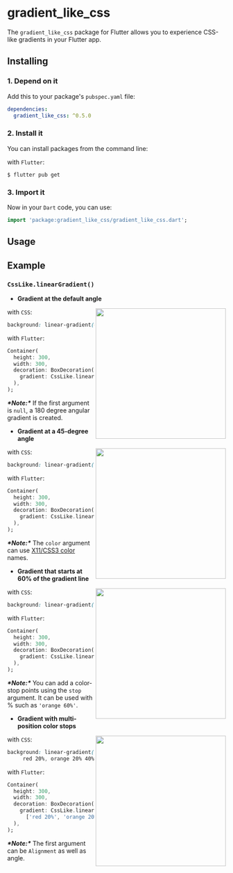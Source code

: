 # gradient_like_css

The `gradient_like_css` package for Flutter allows you to experience CSS-like gradients in your Flutter app.

## Installing

### 1. Depend on it

Add this to your package's `pubspec.yaml` file:

```yaml
dependencies:
  gradient_like_css: ^0.5.0
```

### 2. Install it

You can install packages from the command line:

with `Flutter`:

```
$ flutter pub get
```

### 3. Import it

Now in your `Dart` code, you can use:

```dart
import 'package:gradient_like_css/gradient_like_css.dart';
```

## Usage

## Example

### `CssLike.linearGradient()`

- **Gradient at the default angle**

<img src="https://raw.githubusercontent.com/azukisiromochi/gradient_like_css/main/display/CssLike%23linearGradient__example1.png" align="right" height="300px">

with `CSS`:

```css
background: linear-gradient(#e66465, #9198e5);
```

with `Flutter`:

```dart
Container(
  height: 300,
  width: 300,
  decoration: BoxDecoration(
    gradient: CssLike.linearGradient(null, ['#e66465', '#9198e5']),
  ),
);
```

***\*Note:\**** If the first argument is `null`, a 180 degree angular gradient is created.

- **Gradient at a 45-degree angle**

<img src="https://raw.githubusercontent.com/azukisiromochi/gradient_like_css/main/display/CssLike%23linearGradient__example2.png" align="right" height="300px">

with `CSS`:

```css
background: linear-gradient(45deg, red, blue);
```

with `Flutter`:

```dart
Container(
  height: 300,
  width: 300,
  decoration: BoxDecoration(
    gradient: CssLike.linearGradient(45, ['red', 'blue']),
  ),
);
```

***\*Note:\**** The `color` argument  can use [X11/CSS3 color](https://en.wikipedia.org/wiki/Web_colors#X11_color_names) names.

- **Gradient that starts at 60% of the gradient line**

<img src="https://raw.githubusercontent.com/azukisiromochi/gradient_like_css/main/display/CssLike%23linearGradient__example3.png" align="right" height="300px">

with `CSS`:

```css
background: linear-gradient(135deg, orange 60%, cyan);
```

with `Flutter`:

```dart
Container(
  height: 300,
  width: 300,
  decoration: BoxDecoration(
    gradient: CssLike.linearGradient(135, ['orange', 'orange 60%', 'cyan']),
  ),
);
```

***\*Note:\**** You can add a color-stop points using the `stop` argument. It can be used with % such as `'orange 60%'`.

- **Gradient with multi-position color stops**

<img src="https://raw.githubusercontent.com/azukisiromochi/gradient_like_css/main/display/CssLike%23linearGradient__example4.png" align="right" height="300px">

with `CSS`:

```css
background: linear-gradient(to right,
     red 20%, orange 20% 40%, yellow 40% 60%, green 60% 80%, blue 80%);
```

with `Flutter`:

```dart
Container(
  height: 300,
  width: 300,
  decoration: BoxDecoration(
    gradient: CssLike.linearGradient(Alignment.centerRight, 
      ['red 20%', 'orange 20% 40%', 'yellow 40% 60%', 'green 60% 80%', 'blue 80%']),
  ),
);
```

***\*Note:\**** The first argument can be `Alignment` as well as angle.